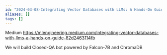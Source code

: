 ```yaml
---
id: "2024-03-08-Integrating Vector Databases with LLMs: A Hands-On Guide"
aliases: []
tags: []
---
```



Medium
https://mlengineering.medium.com/integrating-vector-databases-with-llms-a-hands-on-guide-82d2463114fb

We will build Closed-QA bot powered by Falcon-7B and ChromaDB
